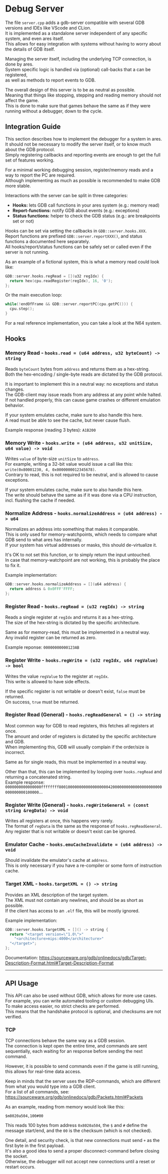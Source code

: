 # Debug Server

The file `server.cpp` adds a gdb-server compatible with several GDB versions and IDEs like VScode and CLion.<br>
It is implemented as a standalone server independent of any specific system, and even ares itself.<br>
This allows for easy integration with systems without having to worry about the details of GDB itself.<br>
 
Managing the server itself, including the underlying TCP connection, is done by ares.<br>
System specific logic is handled via (optional) call-backs that a can be registered,<br>
as well as methods to report events to GDB.

The overall design of this server is to be as neutral as possible.<br>
Meaning that things like stopping, stepping and reading memory should not affect the game.<br>
This is done to make sure that games behave the same as if they were running without a debugger, down to the cycle.<br> 

## Integration Guide
This section describes how to implement the debugger for a system in ares.<br>
It should not be necessary to modify the server itself, or to know much about the GDB protocol.<br>
Simply registering callbacks and reporting events are enough to get the full set of features working.<br>

For a minimal working debugging session, register/memory reads and a way to report the PC are required.<br>
Although implementing as much as possible is recommended to make GDB more stable.

Interactions with the server can be split in three categories:
- **Hooks:** lets GDB call functions in your ares system (e.g.: memory read)
- **Report-functions:** notify GDB about events (e.g.: exceptions)
- **Status functions:** helper to check the GDB status (e.g.: are breakpoints set or not)

Hooks can be set via setting the callbacks in `GDB::server.hooks.XXX`.<br>
Report functions are prefixed `GDB::server.reportXXX()`, and status functions a documented here separately.<br>
All hooks/report/status functions can be safely set or called even if the server is not running.<br>

As an example of a fictional system, this is what a memory read could look like:
```cpp
GDB::server.hooks.regRead = [](u32 regIdx) {
  return hex(cpu.readRegister(regIdx), 16, '0');
};
``` 
Or the main execution loop:
```cpp
while(!endOfFrame && GDB::server.reportPC(cpu.getPC())) {
  cpu.step();
}
```

For a real reference implementation, you can take a look at the N64 system.<br>

## Hooks

### Memory Read - `hooks.read = (u64 address, u32 byteCount) -> string`
Reads `byteCount` bytes from `address` and returns them as a hex-string.<br>
Both the hex-encoding / single-byte reads are dictated by the GDB protocol.<br>

It is important to implement this in a neutral way: no exceptions and status changes.<br>
The GDB-client may issue reads from any address at any point while halted.<br>
If not handled properly, this can cause game crashes or different emulation behavior.<br>

If your system emulates cache, make sure to also handle this here.<br>
A read must be able to see the cache, but never cause flush.<br>

Example response (reading 3 bytes): `A1B200`

### Memory Write - `hooks.write = (u64 address, u32 unitSize, u64 value) -> void`
Writes `value` of byte-size `unitSize` to `address`.<br>
For example, writing a 32-bit value would issue a call like this: `write(0x80001230, 4, 0x0000000012345678)`.<br>
Contrary to read, this is not required to be neutral, and is allowed to cause exceptions.<br>

If your system emulates cache, make sure to also handle this here.<br>
The write should behave the same as if it was done via a CPU instruction, incl. flushing the cache if needed.<br>

### Normalize Address - `hooks.normalizeAddress = (u64 address) -> u64`
Normalizes an address into something that makes it comparable.<br>
This is only used for memory-watchpoints, which needs to compare what GDB send to what ares has internally.<br>
If your system has virtual addresses or masks, this should de-virtualize it.<br>

It's OK to not set this function, or to simply return the input untouched.<br>
In case that memory-watchpoint are not working, this is probably the place to fix it.<br>

Example implementation:
```cpp
GDB::server.hooks.normalizeAddress = [](u64 address) {
  return address & 0x0FFF'FFFF;
};
```

### Register Read - `hooks.regRead = (u32 regIdx) -> string`
Reads a single register at `regIdx` and returns it as a hex-string.<br>
The size of the hex-string is dictated by the specific architecture.<br>

Same as for memory-read, this must be implemented in a neutral way.<br>
Any invalid register can be returned as zero.<br>

Example reponse: `00000000000123AB`

### Register Write - `hooks.regWrite = (u32 regIdx, u64 regValue) -> bool`

Writes the value `regValue` to the register at `regIdx`.<br>
This write is allowed to have side effects.<br>

If the specific register is not writable or doesn't exist, `false` must be returned.<br>
On success, `true` must be returned.<br>

### Register Read (General) - `hooks.regReadGeneral = () -> string`
Most common way for GDB to read registers, this fetches all registers at once.<br>
The amount and order of registers is dictated by the specific architecture and GDB.<br>
When implementing this, GDB will usually complain if the order/size is incorrect.<br>

Same as for single reads, this must be implemented in a neutral way.<br>

Other than that, this can be implemented by looping over `hooks.regRead` and returning a concatenated string.<br>
Example response: `0000000000000000ffffffff8001000000000000000000420000000000000000000000000000000100000`...

### Register Write (General) - `hooks.regWriteGeneral = (const string &regData) -> void`
Writes all registers at once, this happens very rarely.<br>
The format of `regData` is the same as the response of `hooks.regReadGeneral`.<br>
Any register that is not writable or doesn't exist can be ignored.<br>

### Emulator Cache - `hooks.emuCacheInvalidate = (u64 address) -> void`
Should invalidate the emulator's cache at `address`.<br>
This is only necessary if you have a re-compiler or some form of instruction cache.<br>

### Target XML - `hooks.targetXML = () -> string`
Provides an XML description of the target system.<br>
The XML must not contain any newlines, and should be as short as possible.<br>
If the client has access to an `.elf` file, this will be mostly ignored.

Example implementation:
```cpp
GDB::server.hooks.targetXML = []() -> string {
  return "<target version=\"1.0\">"
    "<architecture>mips:4000</architecture>"
  "</target>";
};
```

Documentation: https://sourceware.org/gdb/onlinedocs/gdb/Target-Description-Format.html#Target-Description-Format
<hr>

## API Usage

This API can also be used without GDB, which allows for more use cases.<br>
For example, you can write automated tooling or custom debugging UIs.<br>
To make access easier, no strict checks are performed.<br>
This means that the handshake protocol is optional, and checksums are not verified.

### TCP
TCP connections behave the same way as a GDB session.<br>
The connection is kept open the entire time, and commands are sent sequentially, each waiting for an response before sending the next command.

However, it is possible to send commands even if the game is still running,
this allows for real-time data access.

Keep in minds that the server uses the RDP-commands, which are different from what you would type into a GDB client.<br>
For a list of all commands, see: https://sourceware.org/gdb/onlinedocs/gdb/Packets.html#Packets

As an example, reading from memory would look like this:
```
$m8020a504,100#00
```
This reads 100 bytes from address `0x8020a504`, the `$` and `#` define the message start/end, and the `00` is the checksum (which is not checked).

One detail, and security check, is that new connections must send `+` as the first byte in the first payload.<br>
It's also a good idea to send a proper disconnect-command before closing the socket.<br>
Otherwise, the debugger will not accept new connections until a reset or restart occurs.